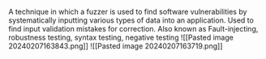 A technique in which a fuzzer is used to find software vulnerabilities by systematically inputting various types of data into an application.
Used to find input validation mistakes for correction.
Also known as Fault-injecting, robustness testing, syntax testing, negative testing
![[Pasted image 20240207163843.png]]
![[Pasted image 20240207163719.png]]